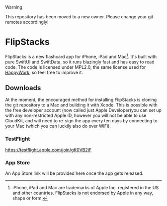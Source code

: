 > [!WARNING]
> This repository has been moved to a new owner. Please change your git remotes accordingly!

# FlipStacks
FlipStacks is a new flashcard app for iPhone, iPad and Mac[^1]. It's built with pure SwiftUI and SwiftData, so it runs blazingly fast and has easy to read code. The code is licensed under MPL2.0, the same license used for [HappyWork](https://github.com/libewa/hausaufgaben), so feel free to improve it.

## Downloads
At the moment, the encouraged method for installing FlipStacks is cloning the git repository to a Mac and building it with Xcode. This is possible with the free developer account (now called just Apple Developer)you can set up with any non-restricted Apple ID, however you will not be able to use CloudKit, and will need to re-sign the app every ten days by connecting to your Mac (which you can luckily also do over WiFi).

### TestFlight
https://testflight.apple.com/join/gK0VB2jF

### App Store
An App Store link will be provided here once the app gets released.

[^1]: iPhone, iPad and Mac are trademarks of Apple Inc. registered in the US and other countries. FlipStacks is not endorsed by Apple in any way, shape or form.
